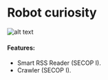 # Robot curiosity

![alt text](https://github.com/nmcode/curiosity/blob/master/docs/img/curiosity.jpeg?raw=true)


#### **Features**:

- Smart RSS Reader (SECOP I).
- Crawler (SECOP I).
